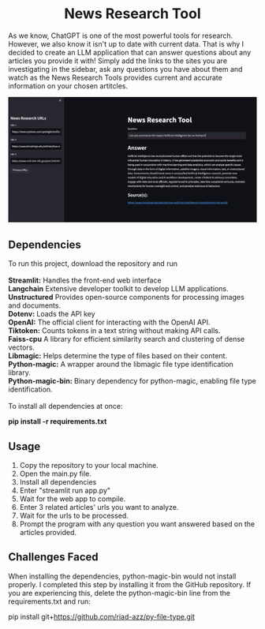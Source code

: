<h1 align="center">News Research Tool</h1>

As we know, ChatGPT is one of the most powerful tools for research. However, we also know it isn't up to date with current data. That is why I decided to create an LLM application that can answer questions about any articles you provide it with! Simply add the links to the sites you are investigating in the sidebar, ask any questions you have about them and watch as the News Research Tools provides current and accurate information on your chosen artitcles.

![News Research Tool App Screenshot](./News%20Research%20Tool%20App%20Picture.png)

## Dependencies
To run this project, download the repository and run<br><br>
**Streamlit:** Handles the front-end web interface<br>
**Langchain** Extensive developer toolkit to develop LLM applications.<br>
**Unstructured** Provides open-source components for processing images and documents.<br>
**Dotenv:** Loads the API key<br>
**OpenAI:** The official client for interacting with the OpenAI API.<br>
**Tiktoken:** Counts tokens in a text string without making API calls.<br>
**Faiss-cpu** A library for efficient similarity search and clustering of dense vectors.<br>
**Libmagic:** Helps determine the type of files based on their content.<br>
**Python-magic:** A wrapper around the libmagic file type identification library.<br>
**Python-magic-bin:** Binary dependency for python-magic, enabling file type identification.<br><br>
To install all dependencies at once:

**pip install -r requirements.txt**

## Usage
1. Copy the repository to your local machine.
2. Open the main.py file.
3. Install all dependencies
4. Enter "streamlit run app.py"
5. Wait for the web app to compile.
6. Enter 3 related articles' urls you want to analyze.
7. Wait for the urls to be processed.
8. Prompt the program with any question you want answered based on the articles provided.

## Challenges Faced

When installing the dependencies, python-magic-bin would not install properly. I completed this step by installing it from the GitHub repository. If you are experiencing this, delete the python-magic-bin line from the requirements.txt and run:

pip install git+https://github.com/riad-azz/py-file-type.git
